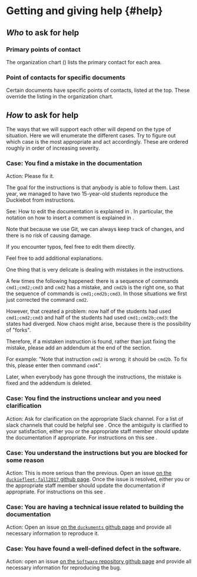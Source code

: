 # Getting and giving help {#help}

## *Who* to ask for help

### Primary points of contact

The organization chart ([](#org-sheets)) lists the primary contact for each area.

<!--
For each topic, there are three columns: a "manager", a point of contact for the Americas,
and a point of contact for Europe.

The manager is the person in charge of keeping track of the status of the area.
(There might be other people working on that area/functionality, but they are not listed there.)

The points of contact are the people that are responsible to answer questions from the students.
There is 2, so one is awake at all times.

Note that if you are in Europe, it is fine to ask for help to the Americas point of contact,
and vice versa. It's all a big class.

On each rows, there is also a pointer to the appropriate Slack channel, if any, to discuss. -->


### Point of contacts for specific documents

Certain documents have specific points of contacts, listed at the top.
These override the listing in the organization chart.


## *How* to ask for help

The ways that we will support each other will depend on the type of situation. Here we will enumerate the different cases. Try to figure out which case is the most appropriate and act accordingly. These are ordered roughly in order of increasing severity.

### Case: You find a mistake in the documentation
Action: Please fix it. 

The goal for the instructions is that anybody is able to follow them.
Last year, we managed to have two 15-year-old students
reproduce the Duckiebot from instructions.

See: How to edit the documentation is explained in [](#part:contribute).
In particular, the notation on how to insert a comment is explained in [](#notes-and-questions).

Note that because we use Git, we can always keep track of changes, and there is no risk of causing damage.

If you encounter typos, feel free to edit them directly.

Feel free to add additional explanations.

One thing that is very delicate is dealing with mistakes in the instructions.

A few times the following happened: there is a sequence of commands `cmd1;cmd2;cmd3`
and `cmd2` has a mistake, and `cmd2b` is the right one, so that the sequence
of commands is `cmd1;cmd2b;cmd3`. In those situations we first just corrected
the command `cmd2`.

However, that created a problem: now half of the students had used `cmd1;cmd2;cmd3`
and half of the students had used `cmd1;cmd2b;cmd3`: the states had diverged.
Now chaos might arise, because there is the possibility of "forks".

Therefore, if a mistaken instruction is found, rather than just fixing the mistake,
please add an addendum at the end of the section.

For example: "Note that instruction `cmd2` is wrong; it should be `cmd2b`. To fix
this, please enter then command `cmd4`".

Later, when everybody has gone through the instructions, the mistake is
fixed and the addendum is deleted.


### Case: You find the instructions unclear and you need clarification

Action: Ask for clarification on the appropriate Slack channel. For a list of slack channels that could be helpful see [](#slack_channels). Once the ambiguity is clarified to your satisfaction, either you or the appropriate staff member should update the documentation if appropriate. For instructions on this see [](#part:contribute).

### Case: You understand the instructions but you are blocked for some reason

Action: This is more serious than the previous. 
Open an issue [on the `duckiefleet-fall2017` github page](https://github.com/duckietown/duckiefleet-fall2017/issues). Once the issue is resolved, either you or the appropriate staff member should update the documentation if appropriate. For instructions on this see [](#part:contribute).


### Case: You are having a technical issue related to building the documentation

Action: Open an issue [on the `duckuments` github page](https://github.com/duckietown/duckuments/issues) and provide all necessary information to reproduce it.

### Case: You have found a well-defined defect in the software.

Action: open an issue
[on the  `Software` repository github page](https://github.com/duckietown/Software/issues) and provide all necessary information for reproducing the bug.
